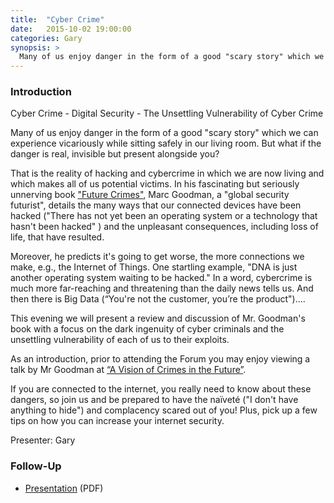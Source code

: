 ```yaml
---
title:  "Cyber Crime"
date:   2015-10-02 19:00:00
categories: Gary
synopsis: >
  Many of us enjoy danger in the form of a good "scary story" which we can experience vicariously while sitting safely in our living room. But what if the danger is real, invisible but present alongside you? 
---
```


### Introduction

Cyber Crime - Digital Security - The Unsettling Vulnerability of Cyber Crime

Many of us enjoy danger in the form of a good "scary story" which we can experience vicariously while sitting safely in our living room. But what if the danger is real, invisible but present alongside you? 

That is the reality of hacking and cybercrime in which we are now living and which makes all of us potential victims. In his fascinating but seriously unnerving book ["Future Crimes"](https://www.amazon.com/Future-Crimes-Digital-Underground-Connected/dp/0804171459/), Marc Goodman, a "global security futurist", details the many ways that our connected devices have been hacked ("There has not yet been an operating system or a technology that hasn't been hacked" ) and the unpleasant consequences, including loss of life, that have resulted.

Moreover, he predicts it's going to get worse, the more connections we make, e.g., the Internet of Things. One startling example, "DNA is just another operating system waiting to be hacked." In a word, cybercrime is much more far-reaching and threatening than the daily news tells us. And then there is Big Data (“You're not the customer, you’re the product")....

This evening we will present a review and discussion of Mr. Goodman's book with a focus on the dark ingenuity of cyber criminals and the unsettling vulnerability of each of us to their exploits. 

As an introduction, prior to attending the Forum you may enjoy viewing a talk by Mr Goodman at [“A Vision of Crimes in the Future”](https://www.ted.com/talks/marc_goodman_a_vision_of_crimes_in_the_future?language=en#t-716582). 

If you are connected to the internet, you really need to know about these dangers, so join us and be prepared to have the naïveté ("I don't have anything to hide") and complacency scared out of you! Plus, pick up a few tips on how you can increase your internet security.

Presenter: Gary

### Follow-Up

* [Presentation](/assets/present/2015/future-crimes.pdf) (PDF)
